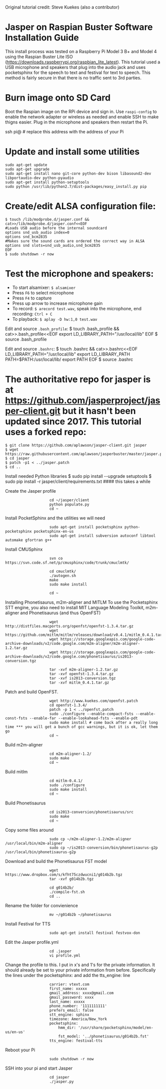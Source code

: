 Original tutorial credit: Steve Kuekes (also a contributor)

# Jasper on Raspian Buster Software Installation Guide
This install process was tested on a Raspberry Pi Model 3 B+ and Model 4 using the Raspian Buster Lite ISO (https://downloads.raspberrypi.org/raspbian_lite_latest). This tutorial used a USB microphone and speakers that plug into the audio jack and uses pocketsphinx for the speech to text and festival for text to speech. This method is fairly secure in that there is no traffic sent to 3rd parties.


# Burn image onto SD Card
Boot the Raspian image on the RPi device and sign in.
Use `raspi-config` to enable the network adapter or wireless as needed and enable SSH to make thigns easier.
Plug in the microphone and speakers then restart the Pi.

ssh pi@<ip-address> # replace this address with the address of your Pi

# Update and install some utilities
    sudo apt-get update
    sudo apt-get upgrade
    sudo apt-get install nano git-core python-dev bison libasound2-dev libportaudio-dev python-pyaudio
    sudo apt-get install python-setuptools
    sudo python /usr/lib/python2.7/dist-packages/easy_install.py pip

# Create/edit ALSA configuration file:
    $ touch /lib/modprobe.d/jasper.conf && cat>>/lib/modprobe.d/jasper.conf<<EOF
    #Loads USB audio before the internal soundcard
    options snd_usb_audio index=0
    options snd_bcm2835
    #Makes sure the sound cards are ordered the correct way in ALSA
    options snd slots=snd_usb_audio,snd_bcm2835
    EOF
    $ sudo shutdown -r now

# Test the microphone and speakers:
* To start alsamixer: `$ alsamixer`
* Press `F6` to select microphone
* Press `F4` to capture
* Press up arrow to increase microphone gain
* To record: `$ arecord test.wav`, speak into the microphone, end recording: `Ctrl + C`
* To playback: `$ aplay -D hw:1,0 test.wav`

Edit and source `.bash_profile`:
    $ touch .bash_profile && cat>>.bash_profile<<EOF
    export LD_LIBRARY_PATH="/usr/local/lib"
    EOF
    $ source .bash_profile

Edit and source `.bashrc`:
    $ touch .bashrc && cat>>.bashrc<<EOF
    LD_LIBRARY_PATH="/usr/local/lib"
    export LD_LIBRARY_PATH
    PATH=$PATH:/usr/local/lib/
    export PATH
    EOF
    $ source .bashrc

# The authoritative repo for jasper is at https://github.com/jasperproject/jasper-client.git but it hasn't been updated since 2017. This tutorial uses a forked repo:
    $ git clone https://github.com/aplawson/jasper-client.git jasper
    $ wget https://raw.githubusercontent.com/aplawson/jasperbuster/master/jasper.patch
    $ cd jasper
    $ patch -p1 < ../jasper.patch
    $ cd ..

Install needed Python libraries
    $ sudo pip install --upgrade setuptools
    $ sudo pip install -r jasper/client/requirements.txt        #### this takes a while
                    
                
Create the Jasper profile

                    
                        cd ~/jasper/client
                        python populate.py
                        cd ~
                    
                
Install PocketSphinx and the utilities we will need

                    
                        sudo apt-get install pocketsphinx python-pocketsphinx pocketsphinx-en-us
                        sudo apt-get install subversion autoconf libtool automake gfortran g++
                    
                
Install CMUSphinx

                    
                        svn co https://svn.code.sf.net/p/cmusphinx/code/trunk/cmuclmtk/

                        cd cmuclmtk/
                        ./autogen.sh
                        make
                        sudo make install

                        cd ~
                    
                
Installing Phonetisaurus, m2m-aligner and MITLM
To use the Pocketsphinx STT engine, you also need to install MIT Language Modeling Toolkit, m2m-aligner and Phonetisaurus (and thus OpenFST)

                    
                        wget http://distfiles.macports.org/openfst/openfst-1.3.4.tar.gz
                        wget https://github.com/mitlm/mitlm/releases/download/v0.4.1/mitlm_0.4.1.tar.gz
                        wget https://storage.googleapis.com/google-code-archive-downloads/v2/code.google.com/m2m-aligner/m2m-aligner-1.2.tar.gz
                        wget https://storage.googleapis.com/google-code-archive-downloads/v2/code.google.com/phonetisaurus/is2013-conversion.tgz

                        tar -xvf m2m-aligner-1.2.tar.gz
                        tar -xvf openfst-1.3.4.tar.gz
                        tar -xvf is2013-conversion.tgz
                        tar -xvf mitlm_0.4.1.tar.gz
                    
                
Patch and build OpenFST.

                    
                        wget http://www.kuekes.com/openfst.patch
                        cd openfst-1.3.4/
                        patch -p 1 < ../openfst.patch
                        sudo ./configure --enable-compact-fsts --enable-const-fsts --enable-far --enable-lookahead-fsts --enable-pdt
                        sudo make install # come back after a really long time *** you will get a bunch of gcc warnings, but it is ok, let them go
                        cd ~
                    
                
Build m2m-aligner

                    
                        cd m2m-aligner-1.2/
                        sudo make
                        cd ~
                    
                
Build mitlm

                    
                        cd mitlm-0.4.1/
                        sudo ./configure
                        sudo make install
                        cd ~
                    
                
Build Phonetisaurus

                    
                        cd is2013-conversion/phonetisaurus/src
                        sudo make
                        cd ~
                    
                
Copy some files around

                    
                        sudo cp ~/m2m-aligner-1.2/m2m-aligner /usr/local/bin/m2m-aligner
                        sudo cp ~/is2013-conversion/bin/phonetisaurus-g2p /usr/local/bin/phonetisaurus-g2p
                    
                
Download and build the Phonetisaurus FST model

                    
                        wget https://www.dropbox.com/s/kfht75czdwucni1/g014b2b.tgz
                        tar -xvf g014b2b.tgz

                        cd g014b2b/
                        ./compile-fst.sh
                        cd ..
                    
                
Rename the folder for convienience

                    
                        mv ~/g014b2b ~/phonetisaurus
                    
                
Install Festival for TTS

                    
                        sudo apt-get install festival festvox-don
                    
                
Edit the Jasper profile.yml

                    
                        cd .jasper
                        vi profile.yml
                    
                
Change the profile to this. I put in x's and 1's for the private information. It should already be set to your private information from before. Specifically the lines under the pocketsphinx: and add the tts_engine: line

                    
                        carrier: vtext.com
                        first_name: xxxxx
                        gmail_address: xxxx@gmail.com
                        gmail_password: xxxx
                        last_name: xxxxx
                        phone_number: '1111111111'
                        prefers_email: false
                        stt_engine: sphinx
                        timezone: America/New_York
                        pocketsphinx:
                            hmm_dir: '/usr/share/pocketsphinx/model/en-us/en-us'
                            fst_model: '../phonetisaurus/g014b2b.fst'
                        tts_engine: festival-tts
                    
                
Reboot your Pi

                    
                        sudo shutdown -r now
                    
                
SSH into your pi and start Jasper

                    
                        cd jasper
                        ./jasper.py
                    
                

